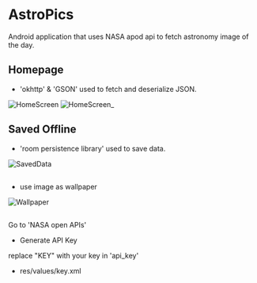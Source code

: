 # AstroPics
Android application that uses NASA apod api to fetch astronomy image of the day.
## Homepage
 - 'okhttp' & 'GSON' used to fetch and deserialize JSON.
 
![HomeScreen](https://user-images.githubusercontent.com/30142553/79695907-10b21400-8297-11ea-87b0-2a7cf450f2ea.png)
![HomeScreen_](https://user-images.githubusercontent.com/30142553/79695966-7dc5a980-8297-11ea-8143-2759598d3fda.png)

## Saved Offline
 - 'room persistence library' used to save data.
 
![SavedData](https://user-images.githubusercontent.com/30142553/79696228-098c0580-8299-11ea-80bb-8acdd61f7c5a.png)

## 
 - use image as wallpaper
 
![Wallpaper](https://user-images.githubusercontent.com/30142553/79696546-ec583680-829a-11ea-8784-bc40d4070694.png)

##
Go to 'NASA open APIs'
 - Generate API Key

replace "KEY" with your key in 'api_key'
 - res/values/key.xml
 
